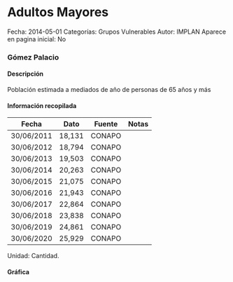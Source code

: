 Adultos Mayores
=====

Fecha: 2014-05-01
Categorías: Grupos Vulnerables
Autor: IMPLAN
Aparece en pagina inicial: No

### Gómez Palacio

#### Descripción

Población estimada a mediados de año de personas de 65 años y más

<!-- break -->

#### Información recopilada

<table class="table table-hover table-bordered matriz">
  <thead>
    <tr><th>Fecha</th><th>Dato</th><th>Fuente</th><th>Notas</th></tr>
  </thead>
  <tbody>
    <tr><td class="centrado">30/06/2011</td><td class="derecha">18,131</td><td>CONAPO</td><td></td></tr>
    <tr><td class="centrado">30/06/2012</td><td class="derecha">18,794</td><td>CONAPO</td><td></td></tr>
    <tr><td class="centrado">30/06/2013</td><td class="derecha">19,503</td><td>CONAPO</td><td></td></tr>
    <tr><td class="centrado">30/06/2014</td><td class="derecha">20,263</td><td>CONAPO</td><td></td></tr>
    <tr><td class="centrado">30/06/2015</td><td class="derecha">21,075</td><td>CONAPO</td><td></td></tr>
    <tr><td class="centrado">30/06/2016</td><td class="derecha">21,943</td><td>CONAPO</td><td></td></tr>
    <tr><td class="centrado">30/06/2017</td><td class="derecha">22,864</td><td>CONAPO</td><td></td></tr>
    <tr><td class="centrado">30/06/2018</td><td class="derecha">23,838</td><td>CONAPO</td><td></td></tr>
    <tr><td class="centrado">30/06/2019</td><td class="derecha">24,861</td><td>CONAPO</td><td></td></tr>
    <tr><td class="centrado">30/06/2020</td><td class="derecha">25,929</td><td>CONAPO</td><td></td></tr>
  </tbody>
</table>

Unidad: Cantidad.

#### Gráfica

<div id="Morrisesownwkn" class="grafica"></div>
  <script>
  new Morris.Line({
    element: 'Morrisesownwkn',
    data: [
      { fecha: '2011-06-30', dato: 18131 },
      { fecha: '2012-06-30', dato: 18794 },
      { fecha: '2013-06-30', dato: 19503 },
      { fecha: '2014-06-30', dato: 20263 },
      { fecha: '2015-06-30', dato: 21075 },
      { fecha: '2016-06-30', dato: 21943 },
      { fecha: '2017-06-30', dato: 22864 },
      { fecha: '2018-06-30', dato: 23838 },
      { fecha: '2019-06-30', dato: 24861 },
      { fecha: '2020-06-30', dato: 25929 }
    ],
    xkey: 'fecha',
    ykeys: ['dato'],
    labels: ['Dato'],
    lineColors: ['#FF5B02'],
    xLabelFormat: function(d) {
      return d.getDate()+'/'+(d.getMonth()+1)+'/'+d.getFullYear();
    },
    dateFormat: function (ts) {
      var d = new Date(ts);
      return d.getDate() + '/' + (d.getMonth() + 1) + '/' + d.getFullYear();
    }
  });
  </script>
